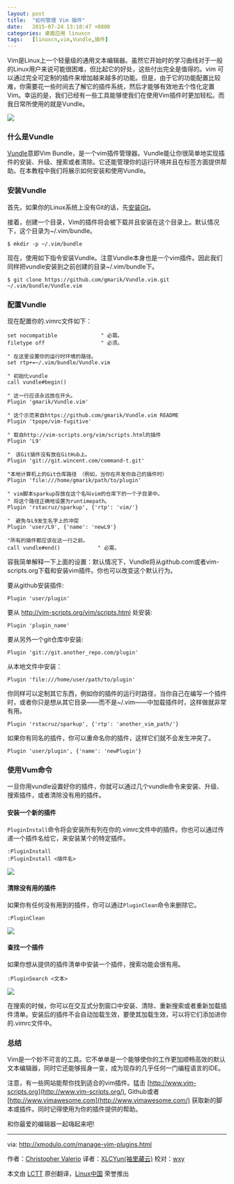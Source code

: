 ```yaml
---
layout: post
title:	"如何管理 Vim 插件"
date:	2015-07-24 13:10:47 +0800 
categories:	桌面应用 linuxcn 
tags:	[linuxcn,vim,Vundle,插件]
---
```



Vim是Linux上一个轻量级的通用文本编辑器。虽然它开始时的学习曲线对于一般的Linux用户来说可能很困难，但比起它的好处，这些付出完全是值得的。vim 可以通过完全可定制的插件来增加越来越多的功能。但是，由于它的功能配置比较难，你需要花一些时间去了解它的插件系统，然后才能够有效地去个性化定置Vim。幸运的是，我们已经有一些工具能够使我们在使用Vim插件时更加轻松。而我日常所使用的就是Vundle。


![](/Asserts/Images/album/201507/24/131025m82mmdc5253pcpyr.png)


### 什么是Vundle


[Vundle](https://github.com/VundleVim/Vundle.vim)意即Vim Bundle，是一个vim插件管理器。Vundle能让你很简单地实现插件的安装、升级、搜索或者清除。它还能管理你的运行环境并且在标签方面提供帮助。在本教程中我们将展示如何安装和使用Vundle。


### 安装Vundle


首先，如果你的Linux系统上没有Git的话，先[安装Git](http://ask.xmodulo.com/install-git-linux.html)。


接着，创建一个目录，Vim的插件将会被下载并且安装在这个目录上。默认情况下，这个目录为~/.vim/bundle。



```
$ mkdir -p ~/.vim/bundle 

```

现在，使用如下指令安装Vundle。注意Vundle本身也是一个vim插件。因此我们同样把vundle安装到之前创建的目录~/.vim/bundle下。



```
$ git clone https://github.com/gmarik/Vundle.vim.git ~/.vim/bundle/Vundle.vim 

```

### 配置Vundle


现在配置你的.vimrc文件如下：



```
set nocompatible              " 必需。 
filetype off                  " 必须。

" 在这里设置你的运行时环境的路径。
set rtp+=~/.vim/bundle/Vundle.vim

" 初始化vundle
call vundle#begin()

" 这一行应该永远放在开头。
Plugin 'gmarik/Vundle.vim'

" 这个示范来自https://github.com/gmarik/Vundle.vim README
Plugin 'tpope/vim-fugitive'

" 取自http://vim-scripts.org/vim/scripts.html的插件
Plugin 'L9'

"　该Git插件没有放在GitHub上。
Plugin 'git://git.wincent.com/command-t.git'

"本地计算机上的Git仓库路径　（例如，当你在开发你自己的插件时）
Plugin 'file:///home/gmarik/path/to/plugin'

" vim脚本sparkup存放在这个名叫vim的仓库下的一个子目录中。
" 将这个路径正确地设置为runtimepath。
Plugin 'rstacruz/sparkup', {'rtp': 'vim/'}

"　避免与L9发生名字上的冲突
Plugin 'user/L9', {'name': 'newL9'}

"所有的插件都应该在这一行之前。
call vundle#end()            " 必需。

```

容我简单解释一下上面的设置：默认情况下，Vundle将从github.com或者vim-scripts.org下载和安装vim插件。你也可以改变这个默认行为。


要从github安装插件:



```
Plugin 'user/plugin'

```

要从 <http://vim-scripts.org/vim/scripts.html> 处安装:



```
Plugin 'plugin_name'

```

要从另外一个git仓库中安装:



```
Plugin 'git://git.another_repo.com/plugin'

```

从本地文件中安装：



```
Plugin 'file:///home/user/path/to/plugin'

```

你同样可以定制其它东西，例如你的插件的运行时路径，当你自己在编写一个插件时，或者你只是想从其它目录——而不是~/.vim——中加载插件时，这样做就非常有用。



```
Plugin 'rstacruz/sparkup', {'rtp': 'another_vim_path/'}

```

如果你有同名的插件，你可以重命名你的插件，这样它们就不会发生冲突了。



```
Plugin 'user/plugin', {'name': 'newPlugin'}

```

### 使用Vum命令


一旦你用vundle设置好你的插件，你就可以通过几个vundle命令来安装、升级、搜索插件，或者清除没有用的插件。


#### 安装一个新的插件


`PluginInstall`命令将会安装所有列在你的.vimrc文件中的插件。你也可以通过传递一个插件名给它，来安装某个的特定插件。



```
:PluginInstall
:PluginInstall <插件名>

```

![](/Asserts/Images/album/201507/24/131050hnvvu5d5wdvin6v1.jpg)


#### 清除没有用的插件


如果你有任何没有用到的插件，你可以通过`PluginClean`命令来删除它。



```
:PluginClean

```

![](/Asserts/Images/album/201507/24/131052skpzbjjjyznjnohk.jpg)


#### 查找一个插件


如果你想从提供的插件清单中安装一个插件，搜索功能会很有用。



```
:PluginSearch <文本>

```

![](/Asserts/Images/album/201507/24/131053u5ddx19m2eaqq2x6.jpg)


在搜索的时候，你可以在交互式分割窗口中安装、清除、重新搜索或者重新加载插件清单。安装后的插件不会自动加载生效，要使其加载生效，可以将它们添加进你的.vimrc文件中。


### 总结


Vim是一个妙不可言的工具。它不单单是一个能够使你的工作更加顺畅高效的默认文本编辑器，同时它还能够摇身一变，成为现存的几乎任何一门编程语言的IDE。


注意，有一些网站能帮你找到适合的vim插件。猛击 [http://www.vim-scripts.org](http://www.vim-scripts.org/), Github或者 [http://www.vimawesome.com](http://www.vimawesome.com/) 获取新的脚本或插件。同时记得使用为你的插件提供的帮助。


和你最爱的编辑器一起嗨起来吧!




---


via: <http://xmodulo.com/manage-vim-plugins.html>


作者：[Christopher Valerio](http://xmodulo.com/author/valerio) 译者：[XLCYun(袖里藏云)](https://github.com/XLCYun) 校对：[wxy](https://github.com/wxy)


本文由 [LCTT](https://github.com/LCTT/TranslateProject) 原创翻译，[Linux中国](https://linux.cn/) 荣誉推出
